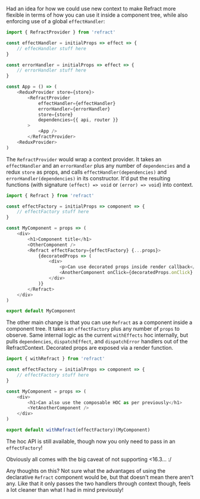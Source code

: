 Had an idea for how we could use new context to make Refract more flexible in terms of how you can use it inside a component tree, while also enforcing use of a global `effectHandler`:

```js
import { RefractProvider } from 'refract'

const effectHandler = initialProps => effect => {
    // effecHandler stuff here
}

const errorHandler = initialProps => effect => {
    // errorHandler stuff here
}

const App = () => (
    <ReduxProvider store={store}>
        <RefractProvider
            effectHandler={effectHandler}
            errorHandler={errorHandler}
            store={store}
            dependencies={{ api, router }}
        >
            <App />
        </RefractProvider>
    <ReduxProvider>
)
```

The `RefractProvider` would wrap a context provider. It takes an `effectHandler` and an `errorHandler` plus any number of `dependencies` and a redux `store` as props, and calls `effectHandler(dependencies)` and `errorHandler(dependencies)` in its constructor. It'd put the resulting functions (with signature `(effect) => void` or `(error) => void`) into context.

```js
import { Refract } from 'refract'

const effectFactory = initialProps => component => {
    // effectFactory stuff here
}

const MyComponent = props => (
    <div>
        <h1>Component title</h1>
        <OtherComponent />
        <Refract effectFactory={effectFactory} {...props}>
            {decoratedProps => (
                <div>
                    <p>Can use decorated props inside render callback</p>
                    <AnotherComponent onClick={decoratedProps.onClick} />
                </div>
            )}
        </Refract>
    </div>
)

export default MyComponent
```

The other main change is that you can use `Refract` as a component inside a component tree. It takes an `effectFactory` plus any number of `props` to observe. Same internal logic as the current `withEffects` hoc internally, but pulls `dependencies`, `dispatchEffect`, and `dispatchError` handlers out of the RefractContext. Decorated props are exposed via a render function.

```js
import { withRefract } from 'refract'

const effectFactory = initialProps => component => {
    // effectFactory stuff here
}

const MyComponent = props => (
    <div>
        <h1>Can also use the composable HOC as per previously</h1>
        <YetAnotherComponent />
    </div>
)

export default withRefract(effectFactory)(MyComponent)
```

The hoc API is still available, though now you only need to pass in an `effectFactory`!

Obviously all comes with the big caveat of not supporting <16.3... :/

Any thoughts on this? Not sure what the advantages of using the declarative `Refract` component would be, but that doesn't mean there aren't any. Like that it only passes the two handlers through context though, feels a lot cleaner than what I had in mind previously!
